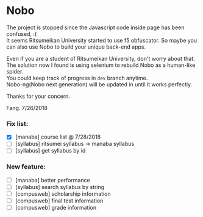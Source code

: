 # Nobo
The project is stopped since the Javascript code inside page has been confused,  :(   
It seems Ritsumeikan University started to use f5 obfuscator. So maybe you can also use Nobo to build your unique back-end apps.  

Even if you are a student of Ritsumeikan University, don't worry about that.  
The solution now I found is using selenium to rebuild Nobo as a human-like spider.  
You could keep track of progress in `dev` branch anytime.  
Nobo-ng(Nobo next generation) will be updated in  until it works perfectly.  

Thanks for your concern. 

Fang.
7/26/2018

### Fix list:
- [x] [manaba] course list @ 7/28/2018
- [ ] [syllabus] ritsumei syllabus -> manaba syllabus
- [ ] [syllabus] get syllabus by id

### New feature:
- [ ] [manaba] better performance
- [ ] [syllabus] search syllabus by string
- [ ] [compusweb] scholarship information
- [ ] [compusweb] final test information
- [ ] [compusweb] grade information
